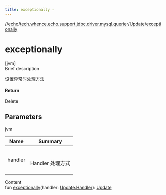 ```yaml
---
title: exceptionally -
---
```

//[echo](../../index.md)/[tech.whence.echo.support.jdbc.driver.mysql.querier](../index.md)/[Update](index.md)/[exceptionally](exceptionally.md)



# exceptionally  
[jvm]  
Brief description  


设置异常时处理方法



#### Return  


Delete



## Parameters  
  
jvm  
  
|  Name|  Summary| 
|---|---|
| handler| <br><br>Handler 处理方式<br><br>
  
  
Content  
fun [exceptionally](exceptionally.md)(handler: [Update.Handler](-handler/index.md)): [Update](index.md)  



